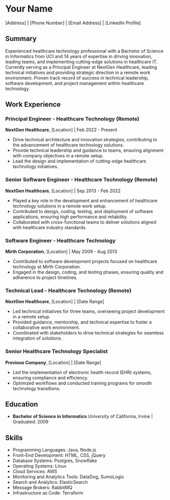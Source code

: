 # Your Name
[Address] | [Phone Number] | [Email Address] | [LinkedIn Profile]

## Summary
Experienced healthcare technology professional with a Bachelor of Science in Informatics from UCI and 14 years of expertise in driving innovation, leading teams, and implementing cutting-edge solutions in healthcare IT. Currently serving as a Principal Engineer at NextGen Healthcare, leading technical initiatives and providing strategic direction in a remote work environment. Proven track record of success in technical leadership, software development, and project management within healthcare technology.

## Work Experience

### Principal Engineer - Healthcare Technology (Remote)
**NextGen Healthcare**, [Location] | Feb 2022 - Present
- Drive technical architecture and innovation strategies, contributing to the advancement of healthcare technology solutions.
- Provide technical leadership and guidance to teams, ensuring alignment with company objectives in a remote setup.
- Lead the design and implementation of cutting-edge healthcare technology initiatives.

### Senior Software Engineer - Healthcare Technology (Remote)
**NextGen Healthcare**, [Location] | Sep 2013 - Feb 2022
- Played a key role in the development and enhancement of healthcare technology solutions in a remote work setup.
- Contributed to design, coding, testing, and deployment of software applications, ensuring high performance and reliability.
- Collaborated with cross-functional teams to deliver solutions aligned with healthcare industry standards.

### Software Engineer - Healthcare Technology
**Mirth Corporation**, [Location] | May 2009 - Aug 2013
- Contributed to software development projects focused on healthcare technology at Mirth Corporation.
- Engaged in the design, coding, and testing phases, ensuring quality and adherence to project timelines.

### Technical Lead - Healthcare Technology (Remote)
**NextGen Healthcare**, [Location] | [Date Range]
- Led technical initiatives for three teams, overseeing project development in a remote setup.
- Provided guidance, mentorship, and technical expertise to foster a collaborative work environment.
- Coordinated with stakeholders to drive technical strategies for seamless integration of solutions.

### Senior Healthcare Technology Specialist
**Previous Company**, [Location] | [Date Range]
- Led the implementation of electronic health record (EHR) systems, ensuring compliance and efficiency.
- Optimized workflows and conducted training programs for smooth technology transitions.

## Education
- **Bachelor of Science in Informatics**
  University of California, Irvine | Graduated: 2009

## Skills
- Programming Languages: Java, Node.js
- Front-End Development: HTML, CSS, jQuery
- Database Systems: Postgres, Snowflake
- Operating Systems: Linux
- Cloud Services: AWS
- Monitoring and Analytics Tools: DataDog, SumoLogic
- Search and Analytics: ElasticSearch
- Message Brokers: RabbitMQ
- Infrastructure as Code: Terraform
